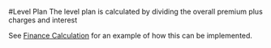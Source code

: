 #Level Plan
The level plan is calculated by dividing the overall premium plus charges and interest 

See [Finance Calculation](FinanceCalculation.md) for an example of how this can be implemented.